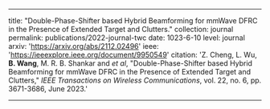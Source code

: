 ---

title: "Double-Phase-Shifter based Hybrid Beamforming for mmWave DFRC in the Presence of Extended Target and Clutters."
collection: journal
permalink: publications/2022-journal-twc
date: 1023-6-10
level: journal
arxiv: 'https://arxiv.org/abs/2112.02496'
ieee: 'https://ieeexplore.ieee.org/document/9950549'
citation: 'Z. Cheng, L. Wu, <b>B. Wang</b>, M. R. B. Shankar and <i>et al</i>, "Double-Phase-Shifter based Hybrid Beamforming for mmWave DFRC in the Presence of Extended Target and Clutters," <i>IEEE Transactions on Wireless Communications</i>, vol. 22, no. 6, pp. 3671-3686, June 2023.'

---